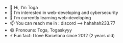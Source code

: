 - 👋 Hi, I’m Toga
- 👀 I’m interested in web-developing and cybersecurity
- 🌱 I’m currently learning web-developing
- 📫 You can reach me in :
     discord --> hahahah233.77 
- 😄 Pronouns: Toga, Togaskyyy
- ⚡ Fun fact: I love Barcelona since 2012 (2 years old)

<!---
Toga-fcb/Toga-fcb is a ✨ special ✨ repository because its `README.md` (this file) appears on your GitHub profile.
You can click the Preview link to take a look at your changes.
--->
